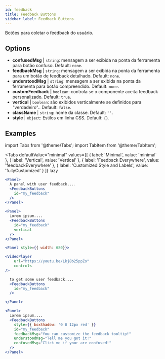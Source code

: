 ```yaml
---
id: feedback 
title: Feedback Buttons
sidebar_label: Feedback Buttons
---
```


Botões para coletar o feedback do usuário.

## Options

* __confusedMsg__ | `string`: mensagem a ser exibida na ponta da ferramenta para botão confuso. Default: `none`.
* __feedbackMsg__ | `string`: mensagem a ser exibida na ponta da ferramenta para um botão de feedback detalhado. Default: `none`.
* __understoodMsg__ | `string`: mensagem a ser exibida na ponta da ferramenta para botão compreendido. Default: `none`.
* __customFeedback__ | `boolean`: controla se o componente aceita feedback personalizado. Default: `true`.
* __vertical__ | `boolean`: são exibidos verticalmente se definidos para "verdadeiro".. Default: `false`.
* __className__ | `string`: nome da classe. Default: `''`.
* __style__ | `object`: Estilos em linha CSS. Default: `{}`.


## Examples

import Tabs from '@theme/Tabs';
import TabItem from '@theme/TabItem';

<Tabs
    defaultValue="minimal"
    values={[
        { label: 'Minimal', value: 'minimal' },
        { label: 'Vertical', value: 'Vertical' },
        { label: 'Feedback Everywhere', value: 'feedbackEverywhere' },
        { label: 'Customized Style and Labels', value: 'fullyCustomized' }
    ]}
    lazy
>

<TabItem value="minimal">

```jsx live
<Panel>
  A panel with user feedback....
  <FeedbackButtons
    id="my_feedback" 
  />
</Panel>
```

</TabItem>

<TabItem value="Vertical">

```jsx live
<Panel>
  Lorem ipsum....
  <FeedbackButtons
    id="my_feedback" 
    vertical
  />
</Panel>
```
</TabItem>

<TabItem value="feedbackEverywhere">

```jsx live
<Panel style={{ width: 680}}>

<VideoPlayer
    url="https://youtu.be/Lkj8b25ppZo"
    controls
/>

  to get some user feedback....
  <FeedbackButtons
    id="my_feedback" 
  />

</Panel>
```
</TabItem>

<TabItem value="fullyCustomized">

```jsx live
<Panel>
  Lorem ipsum....
  <FeedbackButtons
    style={{ boxShadow: '0 0 12px red' }}
    id="my_feedback"  
    feedbackMsg="You can customize the feedback tooltip!"
    understoodMsg="Tell me you got it!" 
    confusedMsg="Click me if your are confused!" 
  />
</Panel>
```
</TabItem>

</Tabs>
